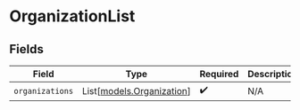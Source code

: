 # OrganizationList


## Fields

| Field                                                  | Type                                                   | Required                                               | Description                                            |
| ------------------------------------------------------ | ------------------------------------------------------ | ------------------------------------------------------ | ------------------------------------------------------ |
| `organizations`                                        | List[[models.Organization](../models/organization.md)] | :heavy_check_mark:                                     | N/A                                                    |